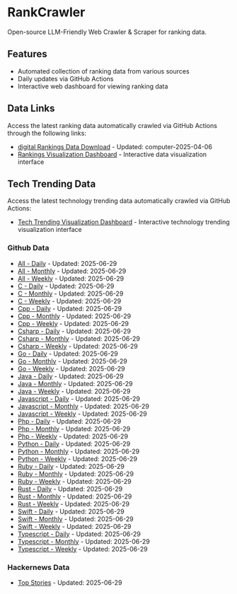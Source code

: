 # RankCrawler

Open-source LLM-Friendly Web Crawler & Scraper for ranking data.

## Features

* Automated collection of ranking data from various sources
* Daily updates via GitHub Actions
* Interactive web dashboard for viewing ranking data


## Data Links

Access the latest ranking data automatically crawled via GitHub Actions through the following links:

* [digital Rankings Data Download](https://github.com/chenjy16/RankCrawler/blob/main/data/1688/digital_computer_2025-04-06.json) - Updated: computer-2025-04-06
* [Rankings Visualization Dashboard](https://chenjy16.github.io/RankCrawler/1688_rankings.html) - Interactive data visualization interface




## Tech Trending Data

Access the latest technology trending data automatically crawled via GitHub Actions:

* [Tech Trending Visualization Dashboard](https://chenjy16.github.io/RankCrawler/tech_trending.html) - Interactive technology trending visualization interface

### Github Data

* [All - Daily](https://github.com/chenjy16/RankCrawler/blob/main/data/github/github_all_daily_2025-06-29.json) - Updated: 2025-06-29
* [All - Monthly](https://github.com/chenjy16/RankCrawler/blob/main/data/github/github_all_monthly_2025-06-29.json) - Updated: 2025-06-29
* [All - Weekly](https://github.com/chenjy16/RankCrawler/blob/main/data/github/github_all_weekly_2025-06-29.json) - Updated: 2025-06-29
* [C - Daily](https://github.com/chenjy16/RankCrawler/blob/main/data/github/github_c_daily_2025-06-29.json) - Updated: 2025-06-29
* [C - Monthly](https://github.com/chenjy16/RankCrawler/blob/main/data/github/github_c_monthly_2025-06-29.json) - Updated: 2025-06-29
* [C - Weekly](https://github.com/chenjy16/RankCrawler/blob/main/data/github/github_c_weekly_2025-06-29.json) - Updated: 2025-06-29
* [Cpp - Daily](https://github.com/chenjy16/RankCrawler/blob/main/data/github/github_cpp_daily_2025-06-29.json) - Updated: 2025-06-29
* [Cpp - Monthly](https://github.com/chenjy16/RankCrawler/blob/main/data/github/github_cpp_monthly_2025-06-29.json) - Updated: 2025-06-29
* [Cpp - Weekly](https://github.com/chenjy16/RankCrawler/blob/main/data/github/github_cpp_weekly_2025-06-29.json) - Updated: 2025-06-29
* [Csharp - Daily](https://github.com/chenjy16/RankCrawler/blob/main/data/github/github_csharp_daily_2025-06-29.json) - Updated: 2025-06-29
* [Csharp - Monthly](https://github.com/chenjy16/RankCrawler/blob/main/data/github/github_csharp_monthly_2025-06-29.json) - Updated: 2025-06-29
* [Csharp - Weekly](https://github.com/chenjy16/RankCrawler/blob/main/data/github/github_csharp_weekly_2025-06-29.json) - Updated: 2025-06-29
* [Go - Daily](https://github.com/chenjy16/RankCrawler/blob/main/data/github/github_go_daily_2025-06-29.json) - Updated: 2025-06-29
* [Go - Monthly](https://github.com/chenjy16/RankCrawler/blob/main/data/github/github_go_monthly_2025-06-29.json) - Updated: 2025-06-29
* [Go - Weekly](https://github.com/chenjy16/RankCrawler/blob/main/data/github/github_go_weekly_2025-06-29.json) - Updated: 2025-06-29
* [Java - Daily](https://github.com/chenjy16/RankCrawler/blob/main/data/github/github_java_daily_2025-06-29.json) - Updated: 2025-06-29
* [Java - Monthly](https://github.com/chenjy16/RankCrawler/blob/main/data/github/github_java_monthly_2025-06-29.json) - Updated: 2025-06-29
* [Java - Weekly](https://github.com/chenjy16/RankCrawler/blob/main/data/github/github_java_weekly_2025-06-29.json) - Updated: 2025-06-29
* [Javascript - Daily](https://github.com/chenjy16/RankCrawler/blob/main/data/github/github_javascript_daily_2025-06-29.json) - Updated: 2025-06-29
* [Javascript - Monthly](https://github.com/chenjy16/RankCrawler/blob/main/data/github/github_javascript_monthly_2025-06-29.json) - Updated: 2025-06-29
* [Javascript - Weekly](https://github.com/chenjy16/RankCrawler/blob/main/data/github/github_javascript_weekly_2025-06-29.json) - Updated: 2025-06-29
* [Php - Daily](https://github.com/chenjy16/RankCrawler/blob/main/data/github/github_php_daily_2025-06-29.json) - Updated: 2025-06-29
* [Php - Monthly](https://github.com/chenjy16/RankCrawler/blob/main/data/github/github_php_monthly_2025-06-29.json) - Updated: 2025-06-29
* [Php - Weekly](https://github.com/chenjy16/RankCrawler/blob/main/data/github/github_php_weekly_2025-06-29.json) - Updated: 2025-06-29
* [Python - Daily](https://github.com/chenjy16/RankCrawler/blob/main/data/github/github_python_daily_2025-06-29.json) - Updated: 2025-06-29
* [Python - Monthly](https://github.com/chenjy16/RankCrawler/blob/main/data/github/github_python_monthly_2025-06-29.json) - Updated: 2025-06-29
* [Python - Weekly](https://github.com/chenjy16/RankCrawler/blob/main/data/github/github_python_weekly_2025-06-29.json) - Updated: 2025-06-29
* [Ruby - Daily](https://github.com/chenjy16/RankCrawler/blob/main/data/github/github_ruby_daily_2025-06-29.json) - Updated: 2025-06-29
* [Ruby - Monthly](https://github.com/chenjy16/RankCrawler/blob/main/data/github/github_ruby_monthly_2025-06-29.json) - Updated: 2025-06-29
* [Ruby - Weekly](https://github.com/chenjy16/RankCrawler/blob/main/data/github/github_ruby_weekly_2025-06-29.json) - Updated: 2025-06-29
* [Rust - Daily](https://github.com/chenjy16/RankCrawler/blob/main/data/github/github_rust_daily_2025-06-29.json) - Updated: 2025-06-29
* [Rust - Monthly](https://github.com/chenjy16/RankCrawler/blob/main/data/github/github_rust_monthly_2025-06-29.json) - Updated: 2025-06-29
* [Rust - Weekly](https://github.com/chenjy16/RankCrawler/blob/main/data/github/github_rust_weekly_2025-06-29.json) - Updated: 2025-06-29
* [Swift - Daily](https://github.com/chenjy16/RankCrawler/blob/main/data/github/github_swift_daily_2025-06-29.json) - Updated: 2025-06-29
* [Swift - Monthly](https://github.com/chenjy16/RankCrawler/blob/main/data/github/github_swift_monthly_2025-06-29.json) - Updated: 2025-06-29
* [Swift - Weekly](https://github.com/chenjy16/RankCrawler/blob/main/data/github/github_swift_weekly_2025-06-29.json) - Updated: 2025-06-29
* [Typescript - Daily](https://github.com/chenjy16/RankCrawler/blob/main/data/github/github_typescript_daily_2025-06-29.json) - Updated: 2025-06-29
* [Typescript - Monthly](https://github.com/chenjy16/RankCrawler/blob/main/data/github/github_typescript_monthly_2025-06-29.json) - Updated: 2025-06-29
* [Typescript - Weekly](https://github.com/chenjy16/RankCrawler/blob/main/data/github/github_typescript_weekly_2025-06-29.json) - Updated: 2025-06-29

### Hackernews Data

* [Top Stories](https://github.com/chenjy16/RankCrawler/blob/main/data/hackernews/hackernews_top_2025-06-29.json) - Updated: 2025-06-29



